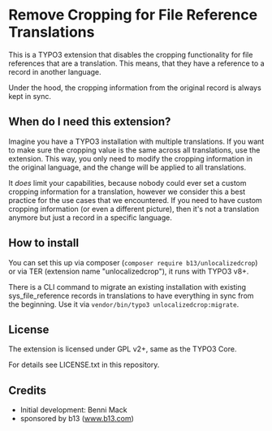 # Remove Cropping for File Reference Translations

This is a TYPO3 extension that disables the cropping functionality
for file references that are a translation. This means, that they have a reference
to a record in another language.

Under the hood, the cropping information from the original record is always kept in sync.

## When do I need this extension?

Imagine you have a TYPO3 installation with multiple translations. If you want to make sure the cropping value
is the same across all translations, use the extension. This way, you only need to modify the cropping information
in the original language, and the change will be applied to all translations.

It *does* limit your capabilities, because nobody could ever set a custom cropping information for a translation,
however we consider this a best practice for the use cases that we encountered. If you need to have custom cropping
information (or even a different picture), then it's not a translation anymore but just a record in a specific language.

## How to install

You can set this up via composer (`composer require b13/unlocalizedcrop`) or via TER (extension name "unlocalizedcrop"),
it runs with TYPO3 v8+.

There is a CLI command to migrate an existing installation with existing sys_file_reference records in translations
to have everything in sync from the beginning. Use it via `vendor/bin/typo3 unlocalizedcrop:migrate`.

## License

The extension is licensed under GPL v2+, same as the TYPO3 Core.

For details see LICENSE.txt in this repository.


## Credits

* Initial development: Benni Mack
* sponsored by b13 (www.b13.com)

